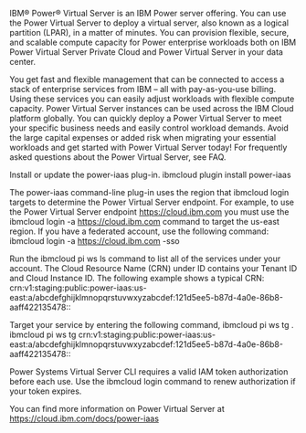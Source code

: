 IBM® Power® Virtual Server is an IBM Power server offering. You can use the Power Virtual Server to deploy a virtual server, also known as a logical partition (LPAR), in a matter of minutes. You can provision flexible, secure, and scalable compute capacity for Power enterprise workloads both on IBM Power Virtual Server Private Cloud and Power Virtual Server in your data center.

You get fast and flexible management that can be connected to access a stack of enterprise services from IBM – all with pay-as-you-use billing. Using these services you can easily adjust workloads with flexible compute capacity. Power Virtual Server instances can be used across the IBM Cloud platform globally. You can quickly deploy a Power Virtual Server to meet your specific business needs and easily control workload demands. Avoid the large capital expenses or added risk when migrating your essential workloads and get started with Power Virtual Server today! For frequently asked questions about the Power Virtual Server, see FAQ.

Install or update the power-iaas plug-in.
ibmcloud plugin install power-iaas

The power-iaas command-line plug-in uses the region that ibmcloud login targets to determine the Power Virtual Server endpoint. For example, to use the Power Virtual Server endpoint https://cloud.ibm.com you must use the ibmcloud login -a https://cloud.ibm.com command to target the us-east region. If you have a federated account, use the following command:
ibmcloud login -a https://cloud.ibm.com -sso

Run the ibmcloud pi ws ls command to list all of the services under your account. The Cloud Resource Name (CRN) under ID contains your Tenant ID and Cloud Instance ID. The following example shows a typical CRN:
crn:v1:staging:public:power-iaas:us-east:a/abcdefghijklmnopqrstuvwxyzabcdef:121d5ee5-b87d-4a0e-86b8-aaff422135478::

Target your service by entering the following command, ibmcloud pi ws tg <CRN>.
ibmcloud pi ws tg crn:v1:staging:public:power-iaas:us-east:a/abcdefghijklmnopqrstuvwxyzabcdef:121d5ee5-b87d-4a0e-86b8-aaff422135478::

Power Systems Virtual Server CLI requires a valid IAM token authorization before each use. Use the ibmcloud login command to renew authorization if your token expires.



You can find more information on Power Virtual Server at https://cloud.ibm.com/docs/power-iaas
